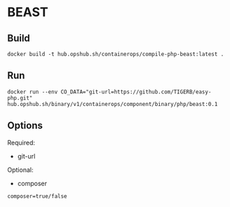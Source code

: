 # BEAST

## Build

```shell
docker build -t hub.opshub.sh/containerops/compile-php-beast:latest .
```

## Run

```shell
docker run --env CO_DATA="git-url=https://github.com/TIGERB/easy-php.git" hub.opshub.sh/binary/v1/containerops/component/binary/php/beast:0.1
```

## Options

Required:

- git-url

Optional:

- composer

```shell
composer=true/false 
```